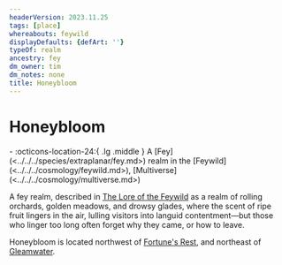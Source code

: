 ```yaml
---
headerVersion: 2023.11.25
tags: [place]
whereabouts: feywild
displayDefaults: {defArt: ''}
typeOf: realm
ancestry: fey
dm_owner: tim
dm_notes: none
title: Honeybloom
---
```

# Honeybloom
<div class="grid cards ext-narrow-margin ext-one-column" markdown>
-    :octicons-location-24:{ .lg .middle } A [Fey](<../../../species/extraplanar/fey.md>) realm in the [Feywild](<../../../cosmology/feywild.md>), [Multiverse](<../../../cosmology/multiverse.md>)  
</div>


A fey realm, described in [The Lore of the Feywild](<../../../things/books/the-lore-of-the-feywild.md>) as a realm of rolling orchards, golden meadows, and drowsy glades, where the scent of ripe fruit lingers in the air, lulling visitors into languid contentment—but those who linger too long often forget why they came, or how to leave.

Honeybloom is located northwest of [Fortune's Rest](<./fortune-s-rest.md>), and northeast of [Gleamwater](<./gleamwater.md>).



